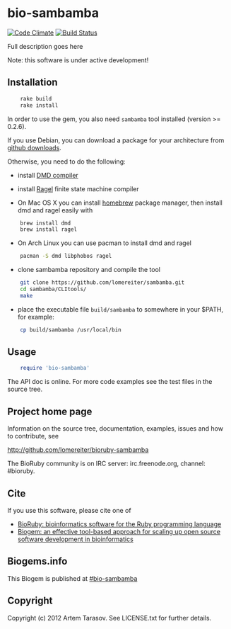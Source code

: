 # bio-sambamba

[![Code Climate](https://codeclimate.com/badge.png)](https://codeclimate.com/github/lomereiter/bioruby-sambamba)
[![Build Status](https://secure.travis-ci.org/lomereiter/bioruby-sambamba.png)](http://travis-ci.org/lomereiter/bioruby-sambamba)

Full description goes here

Note: this software is under active development!

## Installation

```sh
    rake build
    rake install
```

In order to use the gem, you also need <code>sambamba</code> tool installed (version >= 0.2.6).

If you use Debian, you can download a package for your architecture from
[github downloads](http://github.com/lomereiter/sambamba/downloads).

Otherwise, you need to do the following:

* install [DMD compiler](http://dlang.org/download.html)
* install [Ragel](http://www.complang.org/ragel/) finite state machine compiler

* On Mac OS X you can install [homebrew](http://mxcl.github.com/homebrew/) package manager, 
then install dmd and ragel easily with 

```sh
    brew install dmd
    brew install ragel
```

* On Arch Linux you can use pacman to install dmd and ragel

```sh
    pacman -S dmd libphobos ragel
```

* clone sambamba repository and compile the tool

```sh
    git clone https://github.com/lomereiter/sambamba.git
    cd sambamba/CLItools/
    make
```

* place the executable file <code>build/sambamba</code> to somewhere in your $PATH,
  for example:

```sh
    cp build/sambamba /usr/local/bin
```

## Usage

```ruby
    require 'bio-sambamba'
```

The API doc is online. For more code examples see the test files in
the source tree.
        
## Project home page

Information on the source tree, documentation, examples, issues and
how to contribute, see

  http://github.com/lomereiter/bioruby-sambamba

The BioRuby community is on IRC server: irc.freenode.org, channel: #bioruby.

## Cite

If you use this software, please cite one of
  
* [BioRuby: bioinformatics software for the Ruby programming language](http://dx.doi.org/10.1093/bioinformatics/btq475)
* [Biogem: an effective tool-based approach for scaling up open source software development in bioinformatics](http://dx.doi.org/10.1093/bioinformatics/bts080)

## Biogems.info

This Biogem is published at [#bio-sambamba](http://biogems.info/index.html)

## Copyright

Copyright (c) 2012 Artem Tarasov. See LICENSE.txt for further details.

